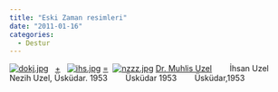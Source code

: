 ```yaml
---
title: "Eski Zaman resimleri"
date: "2011-01-16"
categories: 
  - Destur
---
```


[](/uploads/2011/01/dokj.jpg "dokj.jpg")[![dokj.jpg](/uploads/2011/01/dokj.jpg)](/uploads/2011/01/dokj.jpg "dokj.jpg")   [+](/uploads/2011/01/dokj.jpg "dokj.jpg")   [![ihs.jpg](/uploads/2011/01/ihs.jpg)](/uploads/2011/01/ihs.jpg "ihs.jpg") [=](/uploads/2011/01/dokj.jpg "dokj.jpg")  [![nzzz.jpg](/uploads/2011/01/nzzz.jpg)](/uploads/2011/01/nzzz.jpg "nzzz.jpg") [Dr. Muhlis Uzel](/uploads/2011/01/dokj.jpg "dokj.jpg")        İhsan Uzel            Nezih Uzel, Üsküdar. 1953        Üsküdar 1953        Üsküdar,1953
